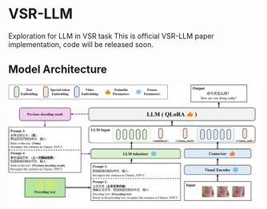 # VSR-LLM
Exploration for LLM in VSR task
This is official VSR-LLM paper implementation, code will be released soon.

## Model Architecture

![VSR-LLM Architecture](pic/arch.png)